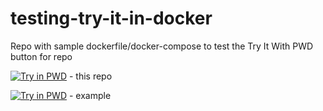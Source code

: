 # testing-try-it-in-docker
Repo with sample dockerfile/docker-compose to test the Try It With PWD button for repo

[![Try in PWD](https://cdn.rawgit.com/play-with-docker/stacks/cff22438/assets/images/button.png)](http://play-with-docker.com?stack=https://github.com/cecolby11/testing-try-it-in-docker/blob/master/docker-compose.yml) - this repo

[![Try in PWD](https://cdn.rawgit.com/play-with-docker/stacks/cff22438/assets/images/button.png)](http://play-with-docker.com?stack=/redis/latest) - example
